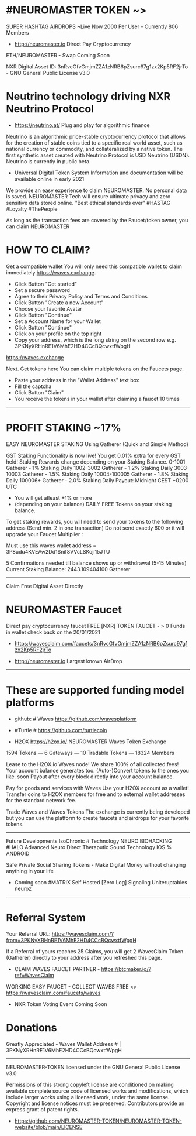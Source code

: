 # #NEUROMASTER TOKEN ~>
SUPER HASHTAG AIRDROPS ~Live Now 2000 Per User - Currently 806 Members
* http://neuromaster.io Direct Pay Cryptocurrency


ETH/NEUROMASTER - Swap Coming Soon


NXR Digital Asset ID: 3nRvcGfvGmjmZZA1zNRB6pZsurc97g1zx2Kp5RF2jrTo - GNU General Public License v3.0 

# Neutrino technology driving NXR Neutrino Protocol

- https://neutrino.at/ Plug and play for algorithmic finance

Neutrino is an algorithmic price-stable cryptocurrency protocol that allows for the creation of stable coins tied to a specific real world asset, such as national currency or commodity, and collateralized by a native token. The first synthetic asset created with Neutrino Protocol is USD Neutrino (USDN). Neutrino is currently in public beta.

- Universal Digital Token System Information and documentation will be available online in early 2021

We provide an easy experience to claim NEUROMASTER. No personal data is saved. NEUROMASTER 
Tech will ensure ultimate privacy and zero sensitive data stored online. 
"Best ethical standards ever" #HASTAG #Loyalty #ThePeople


As long as the transaction fees are covered by the Faucet/token owner, you can claim NEUROMASTER

# HOW TO CLAIM?

Get a compatible wallet
You will only need this compatible wallet to claim immediately https://waves.exchange.
- Click Button "Get started"
- Set a secure password
- Agree to their Privacy Policy and Terms and Conditions
- Click Button "Create a new Account"
- Choose your favorite Avatar
- Click Button "Continue"
- Set a Account Name for your Wallet
- Click Button "Continue"
- Click on your profile on the top right
- Copy your address, which is the long string on the second row
e.g. 3PKNyXRHnRE1V6MhE2HD4CCcBQcwxtfWpgH

https://waves.exchange

Next. Get tokens here
You can claim multiple tokens on the Faucets page.
- Paste your address in the "Wallet Address" text box
- Fill the captcha
- Click Button "Claim"
- You receive the tokens in your wallet after claiming a faucet 10 times

****

# PROFIT STAKING ~17%

EASY NEUROMASTER STAKING Using Gatherer (Quick and Simple Method)

GST Staking Functionality is now live! You get 0.01% extra for every GST held!
Staking Rewards change depending on your Staking Balance.
0-1001 Gatherer - 1% Staking Daily
1002-3002 Gatherer - 1.2% Staking Daily
3003-10003 Gatherer - 1.5% Staking Daily
10004-100005 Gatherer - 1.8% Staking Daily
100006+ Gatherer - 2.0% Staking Daily
Payout: Midnight CEST +0200 UTC

* You will get atleast +1% or more 
* (depending on your balance) DAILY FREE Tokens on your staking balance. 

To get staking rewards, you will need to send your tokens 
to the following address (Send min. 2 in one transaction) Do not send exactly 600 or 
it will upgrade your Faucet Multiplier :

Must use this waves wallet address = 3P8udu4KVEAw2Dd1Snif8VVcLSKoji15JTU

5 Confirmations needed till balance shows up or withdrawal (5-15 Minutes)
Current Staking Balance: 2443.109404100 Gatherer


****

Claim Free Digital Asset Directly
# NEUROMASTER Faucet
Direct pay cryptocurrency faucet
FREE [NXR] TOKEN FAUCET - > 0 Funds in wallet check back on the 20/01/2021 

* https://wavesclaim.com/faucets/3nRvcGfvGmjmZZA1zNRB6pZsurc97g1zx2Kp5RF2jrTo

* http://neuromaster.io Largest known AirDrop


****


# These are supported funding model platforms

* github: # Waves https://github.com/wavesplatform 

* #Turtle # https://github.com/turtlecoin 

* H2OX https://h2ox.io/ NEUROMASTER Waves Token Exchange

1594 Tokens — 6 Gateways — 10 Tradable Tokens — 18324 Members

Lease to the H2OX.io Waves node!
We share 100% of all collected fees!
Your account balance generates too.
(Auto-)Convert tokens to the ones you like. soon
Payout after every block directly into your account balance.

Pay for goods and services with Waves
Use your H2OX account as a wallet!
Transfer coins to H2OX members for free and
to external wallet addresses for the standard network fee.

Trade Waves and Waves Tokens
The exchange is currently being developed
but you can use the platform to create faucets
and airdrops for your favorite tokens.
***
Future Developments
IsoChronic # Technology NEURO BIOHACKING 
#HALO Advanced  Neuro Direct Theraputic Sound Technology IOS % ANDROID

Safe Private Social Sharing Tokens - Make Digital Money without changing anything in your life

- Coming soon #MATRIX Self Hosted [Zero Log] Signaling Uniteruptables neuroz

****

# Referral System

Your Referral URL: https://wavesclaim.com/?from=3PKNyXRHnRE1V6MhE2HD4CCcBQcwxtfWpgH

If a Referral of yours reaches 25 Claims, you will get 2 WavesClaim Token 
(Gatherer) directly to your address after you refreshed this page.


- CLAIM WAVES FAUCET PARTNER - https://btcmaker.io/?ref=WavesClaim

WORKING EASY FAUCET - COLLECT WAVES FREE <> https://wavesclaim.com/faucets/waves


* NXR Token Voting Event Coming Soon 


# Donations 
Greatly Appreciated - Waves Wallet Address  # | 3PKNyXRHnRE1V6MhE2HD4CCcBQcwxtfWpgH

****

NEUROMASTER-TOKEN licensed under the GNU General Public License v3.0

Permissions of this strong copyleft license are conditioned on making available complete source code of licensed works and modifications, which include larger works using a licensed work, under the same license. Copyright and license notices must be preserved. Contributors provide an express grant of patent rights.

- https://github.com/NEUROMASTER-TOKEN/NEUROMASTER-TOKEN-website/blob/main/LICENSE 

